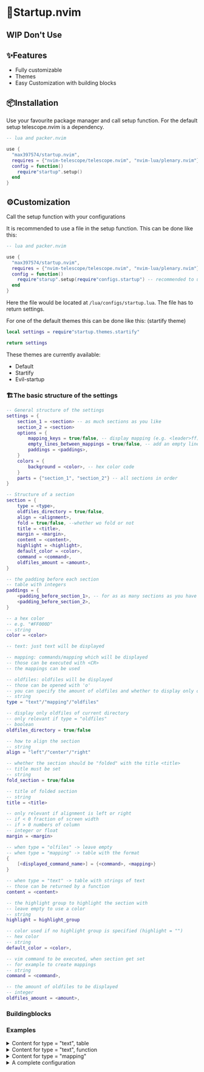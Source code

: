 # 🔧Startup.nvim

## WIP Don't Use

✨Features
--------

* Fully customizable
* Themes
* Easy Customization with building blocks

📦Installation
------------
Use your favourite package manager and call setup function.
For the default setup telescope.nvim is a dependency.
```lua
-- lua and packer.nvim

use {
  "max397574/startup.nvim",
  requires = {"nvim-telescope/telescope.nvim", "nvim-lua/plenary.nvim"}
  config = function()
    require"startup".setup()
  end
}
```

⚙️Customization
-------------
<!-- NOTE: -->
<!-- ???See wiki -->

Call the setup function with your configurations

It is recommended to use a file in the setup function. This can be done like this:

```lua
-- lua and packer.nvim

use {
  "max397574/startup.nvim",
  requires = {"nvim-telescope/telescope.nvim", "nvim-lua/plenary.nvim"}
  config = function()
    require"starup".setup(require"configs.startup") -- recommended to use a file for this
  end
}
```

Here the file would be located at `/lua/configs/startup.lua`.
The file has to return settings.

For one of the default themes this can be done like this: (startify theme)

```lua
local settings = require"startup.themes.startify"

return settings
```
<!-- NOTE: update this -->
These themes are currently available:

* Default
* Startify
* Evil-startup

### 🏗️The basic structure of the settings

```lua
-- General structure of the settings
settings = {
    section_1 = <section> -- as much sections as you like
    section_2 = <section>
    options = {
        mapping_keys = true/false, -- display mapping (e.g. <leader>ff)
        empty_lines_between_mappings = true/false, -- add an empty line between mapping/commands
        paddings = <paddings>,
    }
    colors = {
        background = <color>, -- hex color code
    }
    parts = {"section_1", "section_2"} -- all sections in order
}

-- Structure of a section
section = {
    type = <type>,
    oldfiles_directory = true/false,
    align = <alignment>,
    fold = true/false, --whether wo fold or not
    title = <title>,
    margin = <margin>,
    content = <content>,
    highlight = <highlight>,
    default_color = <color>,
    command = <command>,
    oldfiles_amount = <amount>,
}

-- the padding before each section
-- table with integers
paddings = {
    <padding_before_section_1>, -- for as as many sections as you have
    <padding_before_section_2>,
}

-- a hex color
-- e.g. "#FF000D"
-- string
color = <color>

-- text: just text will be displayed

-- mapping: commands/mapping which will be displayed
-- those can be executed with <CR>
-- the mappings can be used

-- oldfiles: oldfiles will be displayed
-- those can be opened with 'o'
-- you can specify the amount of oldfiles and whether to display only one from the current directory
-- string
type = "text"/"mapping"/"oldfiles"

-- display only oldfiles of current directory
-- only relevant if type = "oldfiles"
-- boolean
oldfiles_directory = true/false 

-- how to align the section
-- string
align = "left"/"center"/"right"

-- whether the section should be "folded" with the title <title>
-- title must be set
-- string
fold_section = true/false

-- title of folded section
-- string
title = <title>

-- only relevant if alignment is left or right
-- if < 0 fraction of screen width
-- if > 0 numbers of column
-- integer or float
margin = <margin>

-- when type = "olfiles" -> leave empty
-- when type = "mapping" -> table with the format
{
    [<displayed_command_name>] = {<command>, <mapping>}
}

-- when type = "text" -> table with strings of text
-- those can be returned by a function
content = <content>

-- the highlight group to highlight the section with
-- leave empty to use a color
-- string
highlight = highlight_group

-- color used if no highlight group is specified (highlight = "")
-- hex color
-- string
default_color = <color>,

-- vim command to be executed, when section get set
-- for example to create mappings
-- string
command = <command>,

-- the amount of oldfiles to be displayed
-- integer
oldfiles_amount = <amount>,
```

### Buildingblocks

### Examples
<details>
<summary>
Content for type = "text", table
</summary>
<p>

```lua
content = {
    "This is:",
    "Startup.nvim",
    "by max397574"
}
```

</p>
</details>
<details>
<summary>
Content for type = "text", function
</summary>
<p>

```lua
content = function()
    local clock = " " .. os.date "%H:%M"
    local date = " " .. os.date "%d-%m-%y"
    return {clock,date}
end
```

With a separate function:

```lua
local function time()
    local clock = " " .. os.date "%H:%M"
    local date = " " .. os.date "%d-%m-%y"
    return {clock,date}
end

setting = {
    ...
    content = time()
    ...
}
```

</p>
</details>

<details>
<summary>
Content for type = "mapping"
</summary>
<p>

```lua
content = {
  [" Find File"] = { "Telescope find_files", "<leader>ff" },
  [" Find Word"] = { "Telescope live_grep", "<leader>lg" },
  [" Recent Files"] = { "Telescope oldfiles", "<leader>of" },
  [" File Browser"] = { "Telescope file_browser", "<leader>fb" },
  [" Colorschemes"] = { "Telescope colorscheme", "<leader>cs" },
  [" New File"] = { "lua require'startup'.new_file()", "<leader>nf" },
},
```

</p>
</details>

<details>
<summary>
A complete configuration
</summary>
<p>

```lua
local settings = {
    header = {
        type = "text",
        oldfiles_directory = false,
        align = "center",
        fold = false,
        title = "",
        margin = 5,
        content = require"startup.buildingblocks.headers".hydra(),
        highlight = "TSString",
        default_color = "",
        -- use `I` to edit init.lua and `C` to search config files
        command = [[
            nnoremap I :e ~/.config/nvim/init.lua<CR>
            nnoremap C :lua require'telescope.builtin'.find_files({cwd="~/.config"})<CR>
        ]],
        oldfiles_amount = 0,
    }

    body_1 = {
        type = "oldfiles"
        oldfiles_directory = false,
        align = "center",
        fold = true,
        title = "Last Opened Files"
        margin = 5,
        content = "",
        highlight = "",
        default_color = "#db4b4b",
        command = "",
        oldfiles_amount = 8,
    }

    body_2 = {
        type = "mappings",
        oldfiles_directory = false,
        align = "center",
        fold = false,
        title = "",
        margin = 5,
        content = {
          [" Find File"] = { "Telescope find_files", "<leader>ff" },
          [" Find Word"] = { "Telescope live_grep", "<leader>lg" },
          [" Recent Files"] = { "Telescope oldfiles", "<leader>of" },
          [" File Browser"] = { "Telescope file_browser", "<leader>fb" },
          [" Colorschemes"] = { "Telescope colorscheme", "<leader>cs" },
          [" New File"] = { "lua require'startup'.new_file()", "<leader>nf" },
        },
        highlight = "Number",
        default_color = "#699999",
        command = "",
        oldfiles_amount = 0,
    }

    footer = {
        type = "text",
        oldfiles_directory = false,
        align = "center",
        fold = false,
        title = "",
        margin = 5,
        content = require"startup.buildingblocks.functions".quote(),
        highlight = "Constant",
        default_color = "",
        command = "",
        oldfiles_amount = 0,
    }

    options = {
        mapping_keys = true,
        empty_lines_between_mappings = false,
        paddings = { 1, 2, 2, 1 }
    }

    colors = {
        background = "#1e222a"
    }
    parts = { "header", "body_1", "body_2", "footer" }
}

return settings
```

</p>
</details>
